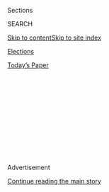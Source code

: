 <div id="app">

<div id="standalone-header">

<div class="interactive-masthead NYTAppHideMasthead css-qz70u6 e1suatyy0">

<div class="section css-ui9rw0 e1suatyy2">

<div class="css-eph4ug er09x8g0">

<div class="css-6n7j50">

</div>

<span class="css-1dv1kvn">Sections</span>

<div class="css-10488qs">

<span class="css-1dv1kvn">SEARCH</span>

</div>

[Skip to content](#site-content)[Skip to site
index](#site-index)

</div>

<div id="masthead-section-label" class="css-1wr3we4 eaxe0e00">

[Elections](https://www.nytimes.com/news-event/2020-election)

</div>

<div class="css-10698na e1huz5gh0">

</div>

</div>

<div id="masthead-bar-one" class="section hasLinks css-15hmgas e1csuq9d3">

<div class="css-uqyvli e1csuq9d0">

</div>

<div class="css-1uqjmks e1csuq9d1">

</div>

<div class="css-9e9ivx">

[](https://myaccount.nytimes.com/auth/login?response_type=cookie&client_id=vi)

</div>

<div class="css-1bvtpon e1csuq9d2">

[Today’s
Paper](https://www.nytimes.com/section/todayspaper)

</div>

</div>

</div>

<div class="css-1aor85t" style="opacity:0.000000001;z-index:-1;visibility:hidden">

<div class="css-1hqnpie">

<div class="css-epjblv">

<span class="css-17xtcya">[Elections](/news-event/2020-election)</span><span class="css-x15j1o">|</span><span class="css-fwqvlz">Arizona
Primary Election Results: Fourth Congressional
District</span>

</div>

<div class="css-k008qs">

<div class="css-1iwv8en">

<span class="css-18z7m18"></span>

<div>

</div>

</div>

<span class="css-1n6z4y"></span>

<div class="css-1705lsu">

<div class="css-4xjgmj">

<div class="css-4skfbu" data-role="toolbar" data-aria-label="Social Media Share buttons, Save button, and Comments Panel with current comment count" data-testid="share-tools">

  - 
  - 
  - 
  - 
    
    <div class="css-6n7j50">
    
    </div>

  - 

</div>

</div>

</div>

</div>

</div>

</div>

<div class="css-mij9hh">

</div>

<div id="top-wrapper" class="css-1sy8kpn">

<div id="top-slug" class="css-l9onyx">

Advertisement

</div>

[Continue reading the main
story](#after-top)

<div class="ad top-wrapper" style="text-align:center;height:100%;display:block;min-height:250px">

<div id="top" class="place-ad" data-position="top" data-size-key="top">

</div>

</div>

<div id="after-top">

</div>

</div>

</div>

<div id="site-content" data-role="main">

# Arizona Primary Election Results: Fourth Congressional District

<div class="css-1vegfwe interactive-byline-container">

Updated Aug. 4, 2020, 9:53 PM
ET

</div>

<div id="interactive-standalone-sharetools" class="css-wkcogx">

<div>

<div class="interactive-sharetools css-9z2bwm" data-role="toolbar" data-aria-label="Social Media Share buttons, Save button, and Comments Panel with current comment count" data-testid="share-tools">

  - 
  - 
  - 
  - 
    
    <div class="css-6n7j50">
    
    </div>

</div>

</div>

</div>

<div id="results-arizona-house-district-4-primary-election" class="section interactive-standard interactive-content interactive-size-medium css-19hj73j" data-id="">

<div class="css-17ih8de interactive-body">

<div class="e-inner">

<div class="e-nav-logo e-mobile">

</div>

<div class="e-nav-logo e-desktop">

</div>

<div class="e-nav-items">

[<span data-race-id="AZ-D-H-6-2020-08-04,KS-R-S-2020-08-04,KS-R-H-2-2020-08-04,KS-R-H-3-2020-08-04,MI-R-H-3-2020-08-04,MI-D-H-6-2020-08-04,MI-D-H-13-2020-08-04,MO-D-H-1-2020-08-04,MO-G-amendment-2expand_medicaid-2020-08-04">Live
Results</span>](https://www.nytimes.com/interactive/2020/08/04/us/elections/results-arizona-kansas-michigan-missouri-primaries.html?action=click&module=ELEX_results&pgtype=Interactive&region=Navigation "Live Results")
[<span data-race-id="AZ-D-H-6-2020-08-04,KS-R-S-2020-08-04,KS-R-H-2-2020-08-04,KS-R-H-3-2020-08-04,MI-R-H-3-2020-08-04,MI-D-H-6-2020-08-04,MI-D-H-13-2020-08-04,MO-D-H-1-2020-08-04,MO-G-amendment-2expand_medicaid-2020-08-04">Live
Analysis</span>](https://www.nytimes.com/interactive/2020/08/04/us/elections/live-analysis-arizona-kansas-michigan-missouri-primaries.html?action=click&module=ELEX_results&pgtype=Interactive&region=Navigation "Live Analysis")
[<span data-race-id="">Ariz.</span>](https://www.nytimes.com/interactive/2020/08/04/us/elections/results-arizona-primary-elections.html?action=click&module=ELEX_results&pgtype=Interactive&region=Navigation "Ariz.")
[<span data-race-id="">Kan.</span>](https://www.nytimes.com/interactive/2020/08/04/us/elections/results-kansas-primary-elections.html?action=click&module=ELEX_results&pgtype=Interactive&region=Navigation "Kan.")
[<span data-race-id="">Mich.</span>](https://www.nytimes.com/interactive/2020/08/04/us/elections/results-michigan-primary-elections.html?action=click&module=ELEX_results&pgtype=Interactive&region=Navigation "Mich.")
[<span data-race-id="">Mo.</span>](https://www.nytimes.com/interactive/2020/08/04/us/elections/results-missouri-primary-elections.html?action=click&module=ELEX_results&pgtype=Interactive&region=Navigation "Mo.")
[<span data-race-id="">Wash.</span>](https://www.nytimes.com/interactive/2020/08/04/us/elections/results-washington-primary-elections.html?action=click&module=ELEX_results&pgtype=Interactive&region=Navigation "Wash.")

<div>

<span class="e-nav-item e-nav-dropdown-wrap"> <span>State Results</span>
</span>

</div>

</div>

</div>

<div class="e-content e-race-page e-multiple-primaries">

<div class="e-header-countdown" data-raceid="AZ-D-H-4-2020-08-04" data-start-text="Last polls close at 10 p.m. Eastern time." data-waiting-text="Polls have closed." data-time="2020-08-05T02:00:00.000Z">

<div class="e-countdown-text" data-text="Last polls close in">

</div>

<div class="e-countdown-display">

<span class="e-countdown-minutes"></span><span class="e-countdown-seconds"></span>

</div>

</div>

# Arizona Primary Election Results: Fourth Congressional District

<div class="e-cmp-header">

</div>

<div class="section e-column">

<div class="section e-race-group">

<div class="e-cmp e-component-join e-cmp-results-table e-cmp-fullbleed">

<div class="e-cmp-inner">

<div class="e-cmp-header">

### Democratic Primary

</div>

<div class="e-cmp-content e-cmp-box">

<div class="e-race-results" data-race-id="AZ-D-H-4-2020-08-04" data-aria-label="Live Election Results">

<div id="AZ-D-H-4-2020-08-04-results-table-container" class="e-table-div e-resultsdiv e-results-row-house e-race-open e-update-info-top e-no-winner-card" data-race-id="AZ-D-H-4-2020-08-04" data-options="{&quot;show_cand_links&quot;:false,&quot;show_images&quot;:false,&quot;max_candidates&quot;:3,&quot;show_more&quot;:true,&quot;show_precinct_count&quot;:true,&quot;animate_rows&quot;:true,&quot;hide_delegates&quot;:true,&quot;show_update_info_above&quot;:true,&quot;show_pct_bar&quot;:true,&quot;force_hide_link_to_state_page&quot;:true}">

<span class="e-time">Updated just now</span>
<span class="e-pct-reporting"></span>

Candidate

</div>

</div>

</div>

</div>

</div>

</div>

</div>

</div>

</div>

</div>

</div>

</div>

Votes

<span>Pct.</span>

<span class="e-cand-clr e-swatch e-dem-1"></span>
<span class="e-name-wrap">
<span class="e-popup-swatch e-swatch e-dem-1"></span>
<span class="e-last-name"> DiSanto </span> <span class="e-name-display">
Delina DiSanto </span> </span>

<span class="e-no-votes" data-aria-label="No votes">—</span>

<span class="e-no-votes" data-aria-label="No votes">—</span>

<span class="e-cand-clr e-swatch e-dem-2"></span>
<span class="e-name-wrap">
<span class="e-popup-swatch e-swatch e-dem-2"></span>
<span class="e-last-name"> Starky </span> <span class="e-name-display">
Stuart Starky </span> </span>

<span class="e-no-votes" data-aria-label="No votes">—</span>

<span class="e-no-votes" data-aria-label="No votes">—</span>

<span class="e-precinct-count"> 0 of 162 precincts
reporting</span>

<div class="e-cmp e-component-join e-no-box-pad-b e-cmp-county-table e-cmp-fullbleed e-cmp-no-header">

<div class="e-cmp-inner">

<div class="e-cmp-content e-cmp-box">

<div id="AZ-D-H-4-2020-08-04-county" class="e-table-div e-county-table-container" data-race-id="AZ-D-H-4-2020-08-04" data-options="{&quot;rows_to_display&quot;:4,&quot;force_show_link_to_state_page&quot;:true}
    ">

County

</div>

</div>

</div>

</div>

DiSanto

Starky

<span>Rpt.</span>

Gila

<div>

<span class="e-no-votes">—</span>

</div>

<div>

<span class="e-no-votes">—</span>

</div>

0<span class="e-percent-sign">%</span>

La Paz

<div>

<span class="e-no-votes">—</span>

</div>

<div>

<span class="e-no-votes">—</span>

</div>

0<span class="e-percent-sign">%</span>

Maricopa

<div>

<span class="e-no-votes">—</span>

</div>

<div>

<span class="e-no-votes">—</span>

</div>

0<span class="e-percent-sign">%</span>

Mohave

<div>

<span class="e-no-votes">—</span>

</div>

<div>

<span class="e-no-votes">—</span>

</div>

0<span class="e-percent-sign">%</span>

Pinal

<div>

<span class="e-no-votes">—</span>

</div>

<div>

<span class="e-no-votes">—</span>

</div>

0<span class="e-percent-sign">%</span>

Yavapai

<div>

<span class="e-no-votes">—</span>

</div>

<div>

<span class="e-no-votes">—</span>

</div>

0<span class="e-percent-sign">%</span>

Yuma

<div>

<span class="e-no-votes">—</span>

</div>

<div>

<span class="e-no-votes">—</span>

</div>

0<span class="e-percent-sign">%</span>

<span class="e-show">View all counties</span>
<span class="e-hide">Collapse counties</span>

<div class="e-cmp-link">

[See results for all primary races in
Arizona](https://www.nytimes.com/interactive/2020/08/04/us/elections/results-arizona-primary-elections.html)

</div>

<div class="section e-race-group">

<div class="e-cmp e-component-join e-cmp-results-table e-cmp-fullbleed">

<div class="e-cmp-inner">

<div class="e-cmp-header">

### Republican Primary

</div>

<div class="e-cmp-content e-cmp-box">

<div class="e-race-results" data-race-id="AZ-R-H-4-2020-08-04" data-aria-label="Live Election Results">

<div id="AZ-R-H-4-2020-08-04-results-table-container" class="e-table-div e-resultsdiv e-results-row-house e-race-open e-update-info-top e-no-winner-card" data-race-id="AZ-R-H-4-2020-08-04" data-options="{&quot;show_cand_links&quot;:false,&quot;show_images&quot;:false,&quot;max_candidates&quot;:3,&quot;show_more&quot;:true,&quot;show_precinct_count&quot;:true,&quot;animate_rows&quot;:true,&quot;hide_delegates&quot;:true,&quot;show_update_info_above&quot;:true,&quot;show_pct_bar&quot;:true,&quot;force_hide_link_to_state_page&quot;:true}">

<span class="e-time">Updated just now</span>
<span class="e-pct-reporting"></span>

Candidate

</div>

</div>

</div>

</div>

</div>

</div>

Votes

<span>Pct.</span>

<span class="e-cand-clr e-swatch e-rep-1"></span>
<span class="e-name-wrap">
<span class="e-popup-swatch e-swatch e-rep-1"></span>
<span class="e-last-name">
Gosar<span class="e-incumbent-label">\*</span> </span>
<span class="e-name-display"> Paul
Gosar<span class="e-incumbent-label">\*</span> </span> </span>

<span class="e-no-votes" data-aria-label="No votes">—</span>

<span class="e-no-votes" data-aria-label="No votes">—</span>

<span class="e-cand-clr e-swatch e-rep-2"></span>
<span class="e-name-wrap">
<span class="e-popup-swatch e-swatch e-rep-2"></span>
<span class="e-last-name"> Ward </span> <span class="e-name-display">
Anne Ward </span> </span>

<span class="e-no-votes" data-aria-label="No votes">—</span>

<span class="e-no-votes" data-aria-label="No votes">—</span>

<span class="e-precinct-count"> 0 of 162 precincts
reporting</span>

<span class="e-incumbent-note">\* Incumbent</span>

<div class="e-cmp e-component-join e-no-box-pad-b e-cmp-county-table e-cmp-fullbleed e-cmp-no-header">

<div class="e-cmp-inner">

<div class="e-cmp-content e-cmp-box">

<div id="AZ-R-H-4-2020-08-04-county" class="e-table-div e-county-table-container" data-race-id="AZ-R-H-4-2020-08-04" data-options="{&quot;rows_to_display&quot;:4,&quot;force_hide_link_to_state_page&quot;:true}
    ">

County

</div>

</div>

</div>

</div>

Gosar

Ward

<span>Rpt.</span>

Gila

<div>

<span class="e-no-votes">—</span>

</div>

<div>

<span class="e-no-votes">—</span>

</div>

0<span class="e-percent-sign">%</span>

La Paz

<div>

<span class="e-no-votes">—</span>

</div>

<div>

<span class="e-no-votes">—</span>

</div>

0<span class="e-percent-sign">%</span>

Maricopa

<div>

<span class="e-no-votes">—</span>

</div>

<div>

<span class="e-no-votes">—</span>

</div>

0<span class="e-percent-sign">%</span>

Mohave

<div>

<span class="e-no-votes">—</span>

</div>

<div>

<span class="e-no-votes">—</span>

</div>

0<span class="e-percent-sign">%</span>

Pinal

<div>

<span class="e-no-votes">—</span>

</div>

<div>

<span class="e-no-votes">—</span>

</div>

0<span class="e-percent-sign">%</span>

Yavapai

<div>

<span class="e-no-votes">—</span>

</div>

<div>

<span class="e-no-votes">—</span>

</div>

0<span class="e-percent-sign">%</span>

Yuma

<div>

<span class="e-no-votes">—</span>

</div>

<div>

<span class="e-no-votes">—</span>

</div>

0<span class="e-percent-sign">%</span>

<span class="e-show">View all counties</span>
<span class="e-hide">Collapse counties</span>

<div class="e-cmp e-not-sidebar e-cmp-reporter-updates e-cmp-fullbleed">

<div class="e-cmp-inner">

<div class="e-cmp-header">

<div class="e-leadin">

Our reporters are providing real-time
updates.

</div>

</div>

<div class="e-cmp-content e-cmp-box">

<div id="all-reporter-updates-limit-3" class="e-all-reporter-updates" data-options="{&quot;show_name&quot;:true,&quot;max_messages&quot;:3,&quot;on_live_updates_page&quot;:false,&quot;as_sidebar&quot;:false}" data-aria-label="Live Reporter Updates and Analysis">

<div class="e-reporter-update on-results-page">

<div id="reporter-update-41" class="anchor">

</div>

<div class="e-fade e-show">

</div>

<div class="e-non-image-content">

<div class="e-left" data-aria-hidden="true">

![Reid
Epstein](https://static01.nyt.com/images/2019/06/25/reader-center/author-reid-epstein/9e877853d8234217b58e5762253aa771-thumbLarge.png)

</div>

<div class="e-right">

<div class="e-attribution">

<span>Reid Epstein</span>
<span class="e-timestamp" data-timestamp="1596592389000">Just now</span>

</div>

A Kobach loss would also be disheartening for Democrats, who poured
millions into a super PAC to boost Kobach, whom they believed would be
easier to beat in the general election.

</div>

</div>

</div>

<div class="e-reporter-update on-results-page">

<div id="reporter-update-40" class="anchor">

</div>

<div class="e-fade e-show">

</div>

<div class="e-non-image-content">

<div class="e-left" data-aria-hidden="true">

![Nick
Corasaniti](https://static01.nyt.com/images/2018/06/13/multimedia/author-nick-corasaniti/author-nick-corasaniti-thumbLarge.jpg)

</div>

<div class="e-right">

<div class="e-attribution">

<span>Nick Corasaniti</span>
<span class="e-timestamp" data-timestamp="1596592289000">1m ago</span>

</div>

A defeat for Kobach would also sting for Peter Thiel, the conservative
billionaire, who invested nearly $1 million in a pro-Kobach super PAC
this summer.

</div>

</div>

</div>

<div class="e-reporter-update on-results-page">

<div id="reporter-update-39" class="anchor">

</div>

<div class="e-fade e-show">

</div>

<div class="e-non-image-content">

<div class="e-left" data-aria-hidden="true">

![Reid
Epstein](https://static01.nyt.com/images/2019/06/25/reader-center/author-reid-epstein/9e877853d8234217b58e5762253aa771-thumbLarge.png)

</div>

<div class="e-right">

<div class="e-attribution">

<span>Reid Epstein</span>
<span class="e-timestamp" data-timestamp="1596592149000">4m ago</span>

</div>

When Kobach won the G.O.P. nomination for governor in 2018, he got 51%
of the vote in Leavenworth County, just north of Kansas City. Tonight he
has just 29% from Leavenworth. [Kansas Senate results
»](https://www.nytimes.com/interactive/2020/08/04/us/elections/results-kansas-senate-primary-election.html?action=click&module=ELEX_results&pgtype=Interactive&region=ReporterUpdates)

</div>

</div>

</div>

</div>

</div>

</div>

<div class="e-cmp-link">

[See all reporter
updates](https://www.nytimes.com/interactive/2020/08/04/us/elections/live-analysis-arizona-kansas-michigan-missouri-primaries.html?action=click&module=ELEX_results&pgtype=Interactive&region=Component)

</div>

</div>

<div class="e-cmp e-in-sidebar e-cmp-reporter-updates e-cmp-fullbleed">

<div class="e-cmp-inner">

<div class="e-cmp-header">

<div class="e-leadin">

Our reporters are providing real-time
updates.

</div>

</div>

<div class="e-cmp-content e-cmp-box">

<div id="all-reporter-updates-limit-5" class="e-all-reporter-updates" data-options="{&quot;show_name&quot;:true,&quot;max_messages&quot;:5,&quot;on_live_updates_page&quot;:false,&quot;as_sidebar&quot;:true}" data-aria-label="Live Reporter Updates and Analysis">

<div class="e-reporter-update on-results-page">

<div id="reporter-update-41" class="anchor">

</div>

<div class="e-fade e-show">

</div>

<div class="e-non-image-content">

<div class="e-left" data-aria-hidden="true">

![Reid
Epstein](https://static01.nyt.com/images/2019/06/25/reader-center/author-reid-epstein/9e877853d8234217b58e5762253aa771-thumbLarge.png)

</div>

<div class="e-right">

<div class="e-attribution">

<span>Reid Epstein</span>
<span class="e-timestamp" data-timestamp="1596592389000">Just now</span>

</div>

A Kobach loss would also be disheartening for Democrats, who poured
millions into a super PAC to boost Kobach, whom they believed would be
easier to beat in the general election.

</div>

</div>

</div>

<div class="e-reporter-update on-results-page">

<div id="reporter-update-40" class="anchor">

</div>

<div class="e-fade e-show">

</div>

<div class="e-non-image-content">

<div class="e-left" data-aria-hidden="true">

![Nick
Corasaniti](https://static01.nyt.com/images/2018/06/13/multimedia/author-nick-corasaniti/author-nick-corasaniti-thumbLarge.jpg)

</div>

<div class="e-right">

<div class="e-attribution">

<span>Nick Corasaniti</span>
<span class="e-timestamp" data-timestamp="1596592289000">1m ago</span>

</div>

A defeat for Kobach would also sting for Peter Thiel, the conservative
billionaire, who invested nearly $1 million in a pro-Kobach super PAC
this summer.

</div>

</div>

</div>

<div class="e-reporter-update on-results-page">

<div id="reporter-update-39" class="anchor">

</div>

<div class="e-fade e-show">

</div>

<div class="e-non-image-content">

<div class="e-left" data-aria-hidden="true">

![Reid
Epstein](https://static01.nyt.com/images/2019/06/25/reader-center/author-reid-epstein/9e877853d8234217b58e5762253aa771-thumbLarge.png)

</div>

<div class="e-right">

<div class="e-attribution">

<span>Reid Epstein</span>
<span class="e-timestamp" data-timestamp="1596592149000">4m ago</span>

</div>

When Kobach won the G.O.P. nomination for governor in 2018, he got 51%
of the vote in Leavenworth County, just north of Kansas City. Tonight he
has just 29% from Leavenworth. [Kansas Senate results
»](https://www.nytimes.com/interactive/2020/08/04/us/elections/results-kansas-senate-primary-election.html?action=click&module=ELEX_results&pgtype=Interactive&region=ReporterUpdates)

</div>

</div>

</div>

<div class="e-reporter-update on-results-page">

<div id="reporter-update-38" class="anchor">

</div>

<div class="e-fade e-show">

</div>

<div class="e-non-image-content">

<div class="e-left" data-aria-hidden="true">

![Isabella Grullón
Paz](https://static01.nyt.com/images/2020/02/21/reader-center/author-isabella-grullon-paz/author-isabella-grullon-paz-thumbLarge.png)

</div>

<div class="e-right">

<div class="e-attribution">

<span>Isabella Grullón Paz</span>
<span class="e-timestamp" data-timestamp="1596592021000">6m ago</span>

</div>

Stephanie Byers is poised to become the first transgender person elected
to public office in Kansas. She won her primary unopposed in a
Democratic-leaning State House district.

</div>

</div>

</div>

<div class="e-reporter-update on-results-page">

<div id="reporter-update-37" class="anchor">

</div>

<div class="e-fade e-show">

</div>

<div class="e-non-image-content">

<div class="e-left" data-aria-hidden="true">

![Nicholas
Fandos](https://static01.nyt.com/images/2018/11/06/multimedia/author-nicholas-fandos/author-nicholas-fandos-thumbLarge-v2.png)

</div>

<div class="e-right">

<div class="e-attribution">

<span>Nicholas Fandos</span>
<span class="e-timestamp" data-timestamp="1596591850000">9m ago</span>

</div>

Keep an eye, too, on the G.O.P. primary in Kansas’ 2nd District where
early results have freshman Representative Steve Watkins pretty far
behind Jake LaTurner, the state treasurer. [Kansas 2nd District results
»](https://www.nytimes.com/interactive/2020/08/04/us/elections/results-kansas-house-district-2-primary-election.html?action=click&module=ELEX_results&pgtype=Interactive&region=ReporterUpdates)

</div>

</div>

</div>

</div>

</div>

</div>

<div class="e-cmp-link">

[See all reporter
updates](https://www.nytimes.com/interactive/2020/08/04/us/elections/live-analysis-arizona-kansas-michigan-missouri-primaries.html?action=click&module=ELEX_results&pgtype=Interactive&region=Component)

</div>

</div>

<div class="e-cmp e-cmp-related-coverage">

<div class="e-cmp-inner">

<div class="e-cmp-header">

## What to read while you’re waiting for results:

</div>

<div class="e-cmp-content e-cmp-box">

<div id="e-related-coverage">

<div class="e-related-article">

[](https://www.nytimes.com/2020/08/04/us/elections/primary-election-michigan-arizona-kansas.html?action=click&module=ELEX_results&pgtype=Interactive&region=RelatedCoverage)

<div class="e-article-promo">

![What to Watch in Today’s
Primaries](https://static01.nyt.com/images/2020/08/04/us/04elections-briefing-primary/merlin_175284942_3c69d9be-c48b-48cb-a8da-99981c102377-threeByTwoMediumAt2X.jpg)

</div>

<div class="e-article-hed">

What to Watch in Today’s Primaries

</div>

<div class="e-article-date">

Aug. 4,
2020

</div>

</div>

<div class="e-related-article">

[](https://www.nytimes.com/2020/08/03/us/politics/trump-mail-in-voting.html?action=click&module=ELEX_results&pgtype=Interactive&region=RelatedCoverage)

<div class="e-article-promo">

![Trump Again Assails Mail-In
Voting](https://static01.nyt.com/images/2020/08/03/us/politics/03dc-trump/03dc-trump-threeByTwoMediumAt2X.jpg?quality=90&auto=webp)

</div>

<div class="e-article-hed">

Trump Again Assails Mail-In Voting

</div>

<div class="e-article-date">

Aug. 3,
2020

</div>

</div>

<div class="e-related-article">

[](https://www.nytimes.com/2020/08/03/us/politics/michigan-primary-rashida-tlaib-brenda-jones.html?action=click&module=ELEX_results&pgtype=Interactive&region=RelatedCoverage)

<div class="e-article-promo">

![Rashida Tlaib Beat Her Primary Opponent by 900 Votes in 2018. How Will
the Rematch
Go?](https://static01.nyt.com/images/2020/08/03/us/politics/03michigan-setup1/03michigan-setup1-threeByTwoMediumAt2X.jpg?quality=90&auto=webp)

</div>

<div class="e-article-hed">

Rashida Tlaib Beat Her Primary Opponent by 900 Votes in 2018. How Will
the Rematch Go?

</div>

<div class="e-article-date">

Aug. 3,
2020

</div>

</div>

<div class="e-related-article">

[](https://www.nytimes.com/2020/08/03/us/politics/kris-kobach-kansas-senate-primary.html?action=click&module=ELEX_results&pgtype=Interactive&region=RelatedCoverage)

<div class="e-article-promo">

![Kansas Senate Primary Has Arrived, and the Anxiety Over Kobach Is
High](https://static01.nyt.com/images/2020/08/03/us/politics/3kansas-senate/merlin_175161510_f4c4d151-1bde-4939-8c87-e3f4369c7410-threeByTwoMediumAt2X.jpg?quality=90&auto=webp)

</div>

<div class="e-article-hed">

Kansas Senate Primary Has Arrived, and the Anxiety Over Kobach Is High

</div>

<div class="e-article-date">

Aug. 3,
2020

</div>

</div>

</div>

</div>

</div>

</div>

<div id="interactive-footer-container" class="css-ovgi28 interactive-footer-container">

Source: Election results and race calls from The Associated Press

By Sarah Almukhtar, Michael Andre, Aliza Aufrichtig, Matthew Bloch,
Larry Buchanan, Andrew Chavez, Nate Cohn, Annie Daniel, Andrew Fischer,
Will Houp, Jonathan Huang, Josh Katz, Aaron Krolik, K.K. Rebecca Lai,
Jasmine C. Lee, Rebecca Lieberman, Denise Lu, Jaymin Patel, Charlie
Smart, Ben Smithgall, Rumsey Taylor, Isaac White and Josh
Williams

<div id="interactive-addendum-list" class="css-1yiqkdd interactive-addendum-list">

</div>

</div>

<div id="standalone-footer">

<div>

<div>

<div id="interactive-footer-wrapper">

<div class="css-i29ckm">

<div class="interactive-sharetools css-9z2bwm" data-role="toolbar" data-aria-label="Social Media Share buttons, Save button, and Comments Panel with current comment count" data-testid="share-tools">

  - 
  - 
  - 
  - 
    
    <div class="css-6n7j50">
    
    </div>

</div>

</div>

<div>

</div>

<div id="bottom-wrapper" class="css-1ede5it">

<div id="bottom-slug" class="css-l9onyx">

Advertisement

</div>

[Continue reading the main
story](#after-bottom)

<div id="bottom" class="ad bottom-wrapper" style="text-align:center;height:100%;display:block;min-height:90px">

</div>

<div id="after-bottom">

</div>

</div>

## Site Index

<div>

</div>

## Site Information Navigation

  - [© <span>2020</span> <span>The New York Times
    Company</span>](https://help.nytimes.com/hc/en-us/articles/115014792127-Copyright-notice)

<!-- end list -->

  - [NYTCo](https://www.nytco.com/)
  - [Contact
    Us](https://help.nytimes.com/hc/en-us/articles/115015385887-Contact-Us)
  - [Work with us](https://www.nytco.com/careers/)
  - [Advertise](https://nytmediakit.com/)
  - [T Brand Studio](http://www.tbrandstudio.com/)
  - [Your Ad
    Choices](https://www.nytimes.com/privacy/cookie-policy#how-do-i-manage-trackers)
  - [Privacy](https://www.nytimes.com/privacy)
  - [Terms of
    Service](https://help.nytimes.com/hc/en-us/articles/115014893428-Terms-of-service)
  - [Terms of
    Sale](https://help.nytimes.com/hc/en-us/articles/115014893968-Terms-of-sale)
  - [Site
    Map](https://spiderbites.nytimes.com)
  - [Help](https://help.nytimes.com/hc/en-us)
  - [Subscriptions](https://www.nytimes.com/subscription?campaignId=37WXW)

</div>

</div>

</div>

</div>
